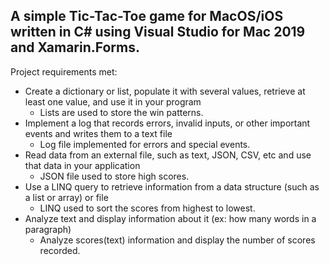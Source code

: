 ## A simple Tic-Tac-Toe game for MacOS/iOS written in C# using Visual Studio for Mac 2019 and Xamarin.Forms.

Project requirements met:
- Create a dictionary or list, populate it with several values, retrieve at least one value, and use it in your program  
  * Lists are used to store the win patterns.
- Implement a log that records errors, invalid inputs, or other important events and writes them to a text file
  * Log file implemented for errors and special events.
- Read data from an external file, such as text, JSON, CSV, etc and use that data in your application
  * JSON file used to store high scores.
- Use a LINQ query to retrieve information from a data structure (such as a list or array) or file
  * LINQ used to sort the scores from highest to lowest.
- Analyze text and display information about it (ex: how many words in a paragraph)
  * Analyze scores(text) information and display the number of scores recorded.
